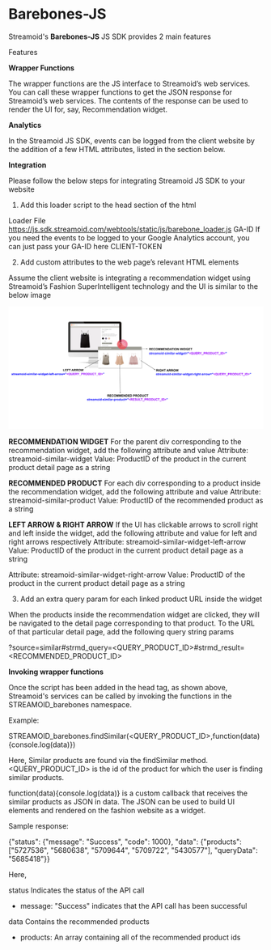 **Barebones-JS**
===================

Streamoid's **Barebones-JS** JS SDK provides 2 main features

Features

**Wrapper Functions**

The wrapper functions are the JS interface to Streamoid’s web services. You can call these wrapper functions to get the JSON response for Streamoid’s web services. The contents of the response can be used to render the UI for, say, Recommendation widget. 


**Analytics**

In the Streamoid JS SDK, events can be logged from the client website by the addition of a few HTML attributes, listed in the section below.

**Integration**

Please follow the below steps for integrating Streamoid JS SDK to your website 

1. Add this loader script to the head section of the html 

<script>
(function(i,s,o,g,r,t,a,m){i['PiqitObject']=r;i['PiqitGa']=t;i[r]=i[r]||function(){
(i[r].q=i[r].q||[]).push(arguments)},i[r].l=1*new Date();a=s.createElement(o),
m=s.getElementsByTagName(o)[0];a.async=1;a.src=g;m.parentNode.insertBefore(a,m)
})(window,document,'script','<Loader File>','STREAMOID','<GA-ID>','<CLIENT-TOKEN>' );
</script>

Loader File  https://js.sdk.streamoid.com/webtools/static/js/barebone_loader.js
GA-ID  If you need the events to be logged to your Google Analytics account, you can just pass your GA-ID here
CLIENT-TOKEN <To be provided by Streamoid>

2. Add custom attributes to the web page’s relevant HTML elements

Assume the client website is integrating a recommendation widget using Streamoid’s Fashion SuperIntelligent technology and the UI is similar to the below image

![](images/Barebones_SDK_reference.png)

**RECOMMENDATION WIDGET**
For the parent div corresponding to the recommendation widget, add the following attribute and value 
Attribute: streamoid-similar-widget
Value: ProductID of the product in the current product detail page as a string

**RECOMMENDED PRODUCT**
For each div corresponding to a product inside the recommendation widget, add the following attribute and value 
Attribute: streamoid-similar-product
Value: ProductID of the recommended product as a string

**LEFT ARROW & RIGHT ARROW**
If the UI has clickable arrows to scroll right and left inside the widget, add the following attribute and value for left and right arrows respectively
Attribute: streamoid-similar-widget-left-arrow
Value: ProductID of the product in the current product detail page as a string

Attribute: streamoid-similar-widget-right-arrow
Value: ProductID of the product in the current product detail page as a string

3. Add an extra query param for each linked product URL inside the widget

 When the products inside the recommendation widget are clicked, they will be navigated to the detail page corresponding to that product. To the URL of that particular detail page, add the following query string params

?source=similar#strmd_query=<QUERY_PRODUCT_ID>#strmd_result=<RECOMMENDED_PRODUCT_ID>


**Invoking wrapper functions**

Once the script has been added in the head tag, as shown above, Streamoid's services can be called by invoking the functions in the STREAMOID_barebones namespace. 

Example:

STREAMOID_barebones.findSimilar(<QUERY_PRODUCT_ID>,function(data){console.log(data)})

Here, Similar products are found via the findSimilar method. <QUERY_PRODUCT_ID> is the id of the product for which the user is finding similar products. 

function(data){console.log(data)} is a custom callback that receives the similar products as JSON in data. The JSON can be used to build UI elements and rendered on the fashion website as a widget. 

Sample response:

{"status": {"message": "Success", "code": 1000}, "data": {"products": ["5727536", "5680638", "5709644", "5709722", "5430577"], "queryData": "5685418"}}

Here, 

status  Indicates the status of the API call 
- message: "Success" indicates that the API call has been successful

data Contains the recommended products  

- products: An array containing all of the recommended product ids 




